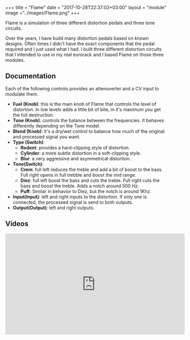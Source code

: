 +++
title = "Flame"
date = "2017-10-28T22:37:03+03:00"
layout = "module"
image ="../images/Flame.png"
+++

Flame is a simulation of three different distortion pedals and three tone circuits. 

Over the years, I have build many distortion pedals based on known designs. Often times I didn't have the exact components that the pedal required and I just used what I had. I built three different distortion circuits that I intended to use in my real eurorack and I based Flame on those three modules.

## Documentation

Each of the following controls provides an attenuverter and a CV input to modulate them.

- **Fuel (Knob)**: this is the main knob of Flame that controls the level of distortion. In low levels adds a little bit of bite, in it's maximum you get the full destruction.
- **Tone (Knob)**: controls the balance between the frequencies. It behaves differently depending on the Tone model.
- **Blend (Knob)**: it's a dry/wet control to balance how much of the original and processed signal you want.
- **Type (Switch)**:
   - **Rodent**: provides a hard-clipping style of distortion.
   - **Cylinder**: a more subtle distortion in a soft-clipping style.
   - **Blur**: a very aggressive and asymmetrical distortion.
- **Tone(Switch)**:
   - **Crem**: full left reduces the treble and add a bit of boost to the bass. Full right opens in full trebble and boost the mid range.
   - **Diez**: full left boost the bass and cuts the treble. Full right cuts the bass and boost the treble. Adds a notch around 500 Hz.
   - **Puff**: Similar in behavior to Diez, but the notch is around 1Khz.
- **Input(Input)**: left and right inputs to the distortion. If only one is connected, the processed signal is send to both outputs.
- **Output(Output)**: left and right outputs.

## Videos

<iframe width="560" height="315" src="https://www.youtube.com/embed/8bVbw-qUenw" frameborder="0" allow="autoplay; encrypted-media" allowfullscreen></iframe>


